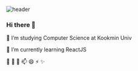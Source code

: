 ![header](https://capsule-render.vercel.app/api?type=waving&color=#FDC7EA&height=300&section=header&text=Soye%20Kwon&fontSize=70)


### Hi there 👋



🔭 I’m studying Computer Science at Kookmin Univ

🌱 I’m currently learning ReactJS

👯 
🤔
💬
📫
😄 
⚡
✨

